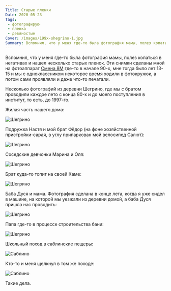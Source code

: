 ```yaml
---
Title: Старые пленки
Date: 2020-05-23
Tags:
 - фотографирую
 - пленка
 - девяностые
Cover: /images/199x-shegrino-1.jpg
Summary: Вспомнил, что у меня где-то была фотография мамы, полез копаться в негативах и нашел несколько старых пленок.
---
```


Вспомнил, что у меня где-то была фотография мамы, полез копаться в негативах и нашел несколько старых пленок. Эти снимки сделаны мной на фотоаппарат [Смена 8М][1] где-то
в начале 90-x, мне тогда было лет 13-15 и мы с одноклассником некоторое время ходили в фотокружок, а потом сами проявляли и даже что-то печатали.

Несколько фотографий из деревни Шегрино, где мы с братом проводили каждое лето с конца 80-х и до моего поступления в институт, то есть, до 1997-го.

Жилая часть нашего дома:

![Шегрино](images/199x-shegrino-1.jpg)

Подружка Настя и мой брат Фёдор (на фоне хозяйственной пристройки-сарая, в углу припаркован мой велосипед Салют):

![Шегрино](images/199x-shegrino-2.jpg)

Соседские девчонки Марина и Оля:

![Шегрино](images/199x-shegrino-3.jpg)

Брат куда-то топит на своей Каме:

![Шегрино](images/199x-shegrino-4.jpg)

Баба Дуся и мама. Фотография сделана в конце лета, когда я уже сидел в машине, на которой мы уезжали из деревни домой, а баба Дуся пришла нас проводить:

![Шегрино](images/199x-shegrino-5.jpg)

Папа где-то в процессе строительства бани:

![Шегрино](images/199x-shegrino-6.jpg)

Школьный поход в саблинские пещеры:

![Саблино](images/199x-sablino-1.jpg)

Кто-то и меня щелкнул в том же походе:

![Саблино](images/199x-sablino-2.jpg)

Такие дела.

[1]: https://ru.wikipedia.org/wiki/%D0%A1%D0%BC%D0%B5%D0%BD%D0%B0-8%D0%9C
